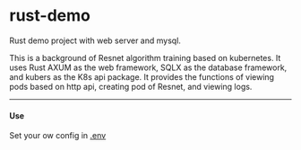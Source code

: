 # rust-demo

Rust demo project with web server and mysql.

This is a background of Resnet algorithm training based on kubernetes. It uses Rust AXUM as the web framework, SQLX as
the database framework, and kubers as the K8s api package. It provides the functions of viewing pods based on http api,
creating pod of Resnet, and viewing logs.


----

#### Use

Set your ow config in [.env](.env) 

```shell



```


